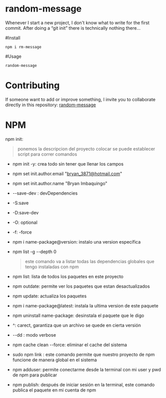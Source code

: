 # random-message

Whenever I start a new project, I don't know what to write for the first commit. After doing a “git init” there is technically nothing there...

#Install

```
npm i rm-message
```

#Usage

```
random-message
```

# Contributing

If someone want to add or improve something, I invite you to collaborate directly in this repository: [random-message](https://github.com/bimbaquingoch/randomMessage.git)

# NPM

npm init:

> ponemos la descripcion del proyecto
> colocar
> se puede establecer script para correr comandos

- npm init -y: crea todo sin tener que llenar los campos
- npm set init.author.email "bryan_3871@hotmail.com"
- npm set init.author.name "Bryan Imbaquingo"

- --save-dev : devDependencies
- -S:save
- -D:save-dev
- -O: optional
- -f: -force

- npm i name-package@version: instalo una version específica

- npm list -g --depth 0

  > este comando va a listar todas las dependencias globales que tengo instaladas con npm

- npm list: lista de todos los paquetes en este proyecto

- npm outdate: permite ver los paquetes que estan desactualizados

- npm update: actualiza los paquetes

- npm i name-package@latest: instala la ultima version de este paquete

- npm uninstall name-package: desinstala el paquete que le digo

- ^: carect, garantiza que un archivo se quede en cierta versión

- --dd : modo verbose

- npm cache clean --force: eliminar el cache del sistema

- sudo npm link : este comando permite que nuestro proyecto de npm funcione de manera global en el sistema

- npm adduser: permite conectarme desde la terminal con mi user y pwd de npm para publicar

- npm publish: después de iniciar sesión en la terminal, este comando publica el paquete en mi cuenta de npm
